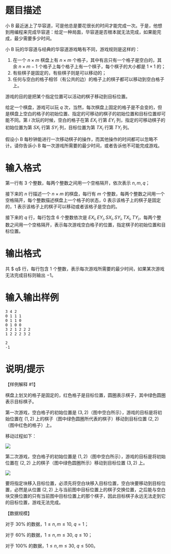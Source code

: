 # 题目描述

小 B 最近迷上了华容道，可是他总是要花很长的时间才能完成一次。于是，他想到用编程来完成华容道：给定一种局面，华容道是否根本就无法完成，如果能完成，最少需要多少时间。

小 B 玩的华容道与经典的华容道游戏略有不同，游戏规则是这样的：

1. 在一个 $n \times m$ 棋盘上有 $n \times m$ 个格子，其中有且只有一个格子是空白的，其余 $n \times m-1$ 个格子上每个格子上有一个棋子，每个棋子的大小都是 $1 \times 1$ 的；
2. 有些棋子是固定的，有些棋子则是可以移动的；
3. 任何与空白的格子相邻（有公共的边）的格子上的棋子都可以移动到空白格子上。

游戏的目的是把某个指定位置可以活动的棋子移动到目标位置。

给定一个棋盘，游戏可以玩 $q$ 次，当然，每次棋盘上固定的格子是不会变的，但是棋盘上空白的格子的初始位置、指定的可移动的棋子的初始位置和目标位置却可能不同。第 $i$ 次玩的时候，空白的格子在第 $EX_i$ 行第 $EY_i$ 列，指定的可移动棋子的初始位置为第 $SX_i$ 行第 $SY_i$ 列，目标位置为第 $TX_i$ 行第 $TY_i$ 列。

假设小 B 每秒钟能进行一次移动棋子的操作，而其他操作的时间都可以忽略不计。请你告诉小 B 每一次游戏所需要的最少时间，或者告诉他不可能完成游戏。

# 输入格式

第一行有 $3$ 个整数，每两个整数之间用一个空格隔开，依次表示 $n,m,q$；

接下来的 $n$ 行描述一个 $n \times m$ 的棋盘，每行有 $m$ 个整数，每两个整数之间用一个空格隔开，每个整数描述棋盘上一个格子的状态，$0$ 表示该格子上的棋子是固定的，$1$ 表示该格子上的棋子可以移动或者该格子是空白的。

接下来的 $q$ 行，每行包含 $6$ 个整数依次是 $EX_i,EY_i,SX_i,SY_i,TX_i,TY_i$，每两个整数之间用一个空格隔开，表示每次游戏空白格子的位置，指定棋子的初始位置和目标位置。

# 输出格式

共 $ q$ 行，每行包含 $1$ 个整数，表示每次游戏所需要的最少时间，如果某次游戏无法完成目标则输出 $−1$。

# 输入输出样例

```input1
3 4 2
0 1 1 1
0 1 1 0
0 1 0 0
3 2 1 2 2 2
1 2 2 2 3 2
```

```output1
2
-1
```

# 说明/提示

【样例解释 #1】

棋盘上划叉的格子是固定的，红色格子是目标位置，圆圈表示棋子，其中绿色圆圈表示目标棋子。

第一次游戏，空白格子的初始位置是 $(3,2)$（图中空白所示），游戏的目标是将初始位置在 $(1,2)$ 上的棋子（图中绿色圆圈所代表的棋子）移动到目标位置 $(2,2)$（图中红色的格子）上。

移动过程如下：

![](file://puzzle1.png)

第二次游戏，空白格子的初始位置是 $(1,2)$（图中空白所示），游戏的目标是将初始位置在 $(2,2)$ 上的棋子（图中绿色圆圈所示）移动到目标位置 $(3,2)$ 上。

![](file://puzzle2.png)

要将指定块移入目标位置，必须先将空白块移入目标位置，空白块要移动到目标位置，必然是从位置 $(2,2)$ 上与当前图中目标位置上的棋子交换位置，之后能与空白块交换位置的只有当前图中目标位置上的那个棋子，因此目标棋子永远无法走到它的目标位置，游戏无法完成。

【数据规模】

对于 $30 \%$ 的数据，$1 \leq n,m \leq 10,~q = 1$；

对于 $60 \%$ 的数据，$1 \leq n,m \leq 30,~q \leq 10$；

对于 $100 \%$ 的数据，$1 \leq n,m \leq 30,~q \leq 500$。
